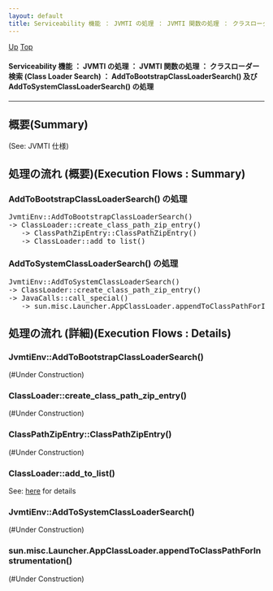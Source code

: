 ```yaml
---
layout: default
title: Serviceability 機能 ： JVMTI の処理 ： JVMTI 関数の処理 ： クラスローダー検索 (Class Loader Search) ： AddToBootstrapClassLoaderSearch() 及び AddToSystemClassLoaderSearch() の処理  
---
```

[Up](no2gPnYMEo.html) [Top](../index.html)

#### Serviceability 機能 ： JVMTI の処理 ： JVMTI 関数の処理 ： クラスローダー検索 (Class Loader Search) ： AddToBootstrapClassLoaderSearch() 及び AddToSystemClassLoaderSearch() の処理  

--- 
## 概要(Summary)
(See: JVMTI 仕様)

## 処理の流れ (概要)(Execution Flows : Summary)
### AddToBootstrapClassLoaderSearch() の処理
<div class="flow-abst"><pre>
JvmtiEnv::AddToBootstrapClassLoaderSearch()
-&gt; ClassLoader::create_class_path_zip_entry()
   -&gt; ClassPathZipEntry::ClassPathZipEntry()
   -&gt; ClassLoader::add_to_list()
</pre></div>

### AddToSystemClassLoaderSearch() の処理
<div class="flow-abst"><pre>
JvmtiEnv::AddToSystemClassLoaderSearch()
-&gt; ClassLoader::create_class_path_zip_entry()
-&gt; JavaCalls::call_special()
   -&gt; sun.misc.Launcher.AppClassLoader.appendToClassPathForInstrumentation()
</pre></div>


## 処理の流れ (詳細)(Execution Flows : Details)
### JvmtiEnv::AddToBootstrapClassLoaderSearch()
(#Under Construction)

### ClassLoader::create_class_path_zip_entry()
(#Under Construction)

### ClassPathZipEntry::ClassPathZipEntry()
(#Under Construction)

### ClassLoader::add_to_list()
See: [here](no75174il.html) for details
### JvmtiEnv::AddToSystemClassLoaderSearch()
(#Under Construction)

### sun.misc.Launcher.AppClassLoader.appendToClassPathForInstrumentation()
(#Under Construction)







